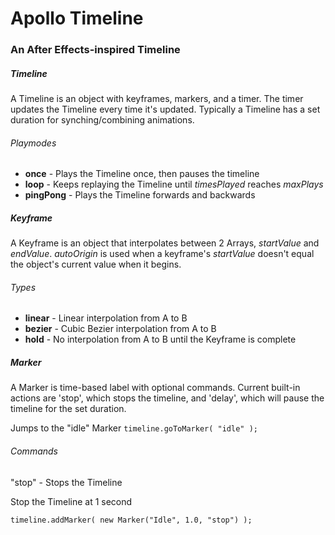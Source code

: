 # Apollo Timeline

### An After Effects-inspired Timeline

##### Timeline
A Timeline is an object with keyframes, markers, and a timer. The timer updates the Timeline every time it's updated. Typically a Timeline has a set duration for synching/combining animations.

###### Playmodes
* **once** - Plays the Timeline once, then pauses the timeline
* **loop** - Keeps replaying the Timeline until *timesPlayed* reaches *maxPlays*
* **pingPong** - Plays the Timeline forwards and backwards


##### Keyframe
A Keyframe is an object that interpolates between 2 Arrays, *startValue* and *endValue*.
*autoOrigin* is used when a keyframe's *startValue* doesn't equal the object's current value when it begins.

###### Types
* **linear** - Linear interpolation from A to B
* **bezier** - Cubic Bezier interpolation from A to B
* **hold** - No interpolation from A to B until the Keyframe is complete


##### Marker
A Marker is time-based label with optional commands.
Current built-in actions are 'stop', which stops the timeline, and 'delay', which will pause the timeline for the set duration.

Jumps to the "idle" Marker
`timeline.goToMarker( "idle" );`

###### Commands
"stop" - Stops the Timeline

Stop the Timeline at 1 second

`timeline.addMarker( new Marker("Idle", 1.0, "stop") );`
